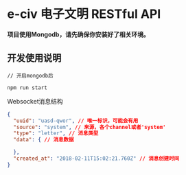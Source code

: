 e-civ 电子文明 RESTful API
=============================

**项目使用Mongodb，请先确保你安装好了相关环境。**


开发使用说明
------------

```Shell
// 开启mongodb后

npm run start
```

Websocket消息结构
```JSON
{
  "uuid": "uasd-qwor", // 唯一标识，可能会有用
  "source": "system", // 来源，各个channel或者'system'
  "type": "letter", // 消息类型
  "data": { // 消息数据

  },
  "created_at": "2018-02-11T15:02:21.760Z" // 消息创建时间
}

```
